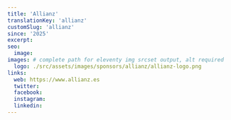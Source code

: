 ```yaml
---
title: 'Allianz'
translationKey: 'allianz'
customSlug: 'allianz'
since: '2025'
excerpt:
seo:
  image:
images: # complete path for eleventy img srcset output, alt required
  logo: ./src/assets/images/sponsors/allianz/allianz-logo.png
links:
  web: https://www.allianz.es
  twitter:
  facebook:
  instagram:
  linkedin:
---
```

